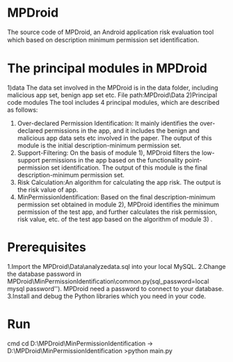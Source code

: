 # MPDroid
The source code of MPDroid, an Android application risk evaluation tool which
based on description minimum permission set identiﬁcation.
# The principal modules in MPDroid
1)data
The data set involved in the MPDroid is in the data folder, including malicious app set, benign app set etc.
File path:MPDroid\Data
2)Principal code modules 
The tool includes 4 principal modules, which are described as follows:
1) Over-declared Permission Identification: It mainly identifies the over-declared permissions in the app, and it includes the benign and malicious app data sets etc involved in the paper. The output of this module is the initial description-minimum permission set.
2) Support-Filtering: On the basis of module 1), MPDroid filters the low-support permissions in the app based on the functionality point-permission set identification. The output of this module is the final description-minimum permission set.
3) Risk Calculation:An algorithm for calculating the app risk. The output is the risk value of app.
4) MinPermissionIdentification: Based on the final description-minimum permission set obtained in module 2), MPDroid identifies the minimum permission of the test app, and further calculates the risk permission, risk value, etc. of the test app based on the algorithm of module 3) .
# Prerequisites
1.Import the MPDroid\Data\analyzedata.sql into your local MySQL.
2.Change the database password in MPDroid\MinPermissionIdentification\common.py(sql_password=local mysql password''). MPDroid need a password to connect to your database.
3.Install and debug the Python libraries which you need in your code.
# Run
cmd cd D:\MPDroid\MinPermissionIdentification ->
D:\MPDroid\MinPermissionIdentification >python main.py

